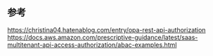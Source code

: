 ## 参考
https://christina04.hatenablog.com/entry/opa-rest-api-authorization
https://docs.aws.amazon.com/prescriptive-guidance/latest/saas-multitenant-api-access-authorization/abac-examples.html
